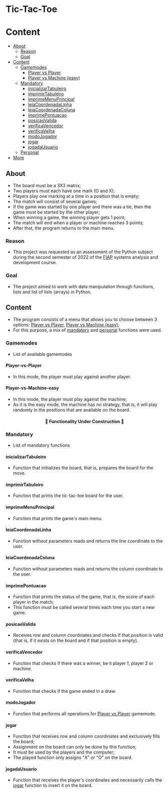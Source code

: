 # Tic-Tac-Toe

# Content
* [About](#about)
    * [Reason](#Reason)
    * [Goal](#Goal)
* [Content](#Content)
    * [Gamemodes](#Gamemodes)
        * [Player vs Player](#Player-vs-Player)
        * [Player vs Machine (easy)](#Player-vs-Machine-easy)
    * [Mandatory](#Mandatory)
        * [inicializarTabuleiro](#inicializarTabuleiro)
        * [imprimirTabuleiro](#imprimirTabuleiro)
        * [imprimeMenuPrincipal](#imprimeMenuPrincipal)
        * [leiaCoordenadaLinha](#leiaCoordenadaLinha)
        * [leiaCoordenadaColuna](#leiaCoordenadaColuna)
        * [imprimePontuacao](#imprimePontuacao)
        * [posicaoValida](#posicaoValida)
        * [verificaVencedor](#verificaVencedor)
        * [verificaVelha](#verificaVelha)
        * [modoJogador](#modoJogador)
        * [jogar](#jogar)
        * [jogadaUsuario](#jogadaUsuario)    
    * [Personal](#Personal)
* [More](#more)    


## About
* The board must be a 3X3 matrix;
* Two players must each have one mark (O and X);
* Players play one marking at a time in a position that is empty;
* The match will consist of several games;
* If the game was started by one player and there was a tie, then the game must be started by the other player;
* When winning a game, the winning player gets 1 point;
* The match will end when a player or machine reaches 3 points;
* After that, the program returns to the main menu.
### Reason
* This project was requested as an assessment of the Python subject during the second semester of 2022 of the [FIAP](https://www.fiap.com.br/?msclkid=21318f39943217618b84ec01f5bc0435) systems analysis and development course.

### Goal
* The project aimed to work with data manipulation through functions, lists and list of lists (arrays) in Python.

## Content
* The program consists of a menu that allows you to choose between 3 options: [Player vs Player](#Player-vs-Player), [Player vs Machine (easy)](#Player-vs-Machine-easy);
* For this purpose, a mix of [mandatory](#Mandatory) and [personal](#Personal) functions were used.

### Gamemodes
* List of available gamemodes

#### Player-vs-Player
* In this mode, the player must play against another player.

#### Player-vs-Machine-easy
* In this mode, the player must play against the machine;
* As it is the easy mode, the machine has no strategy, that is, it will play randomly in the positions that are available on the board.
<h4 align="center">
        🚧 Functionality Under Construction 🚧
</h4>

### Mandatory
* List of mandatory functions

#### inicializarTabuleiro
* Function that initializes the board, that is, prepares the board for the move.

#### imprimirTabuleiro
* Function that prints the tic-tac-toe board for the user.

#### imprimeMenuPrincipal
* Function that prints the game's main menu.

#### leiaCoordenadaLinha
* Function without parameters reads and returns the line coordinate to the user.

#### leiaCoordenadaColuna
* Function without parameters reads and returns the column coordinate to the user.

#### imprimePontuacao
* Function that prints the status of the game, that is, the score of each player in the match;
* This function must be called several times each time you start a new game.

#### posicaoValida
* Receives row and column coordinates and checks if that position is valid (that is, if it exists on the board and if that position is empty).

#### verificaVencedor
* Function that checks if there was a winner, be it player 1, player 2 or machine.

#### verificaVelha
* Function that checks if the game ended in a draw.

#### modoJogador
* Function that performs all operations for [Player vs Player](#Player-vs-Player) gamemode.

#### jogar
* Function that receives row and column coordinates and exclusively fills the board;
* Assignment on the board can only be done by this function;
* It must be used by the players and the computer;
* The played function only assigns "X" or "O" on the board.

#### jogadaUsuario
* Function that receives the player's coordinates and necessarily calls the [jogar](#jogar) function to insert it on the board.



<!--<h4 align="center">
        🚧 READ.ME Under construction 🚧
    </h4>-->
